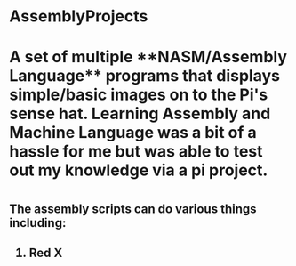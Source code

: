 # AssemblyProjects
<h1>A set of multiple **NASM/Assembly Language** programs that displays simple/basic images on to the Pi's sense hat. Learning Assembly and Machine Language was a bit of a hassle for me but was able to test out my knowledge via a pi project. <h1>
<h2>The assembly scripts can do various things including: <h2>
<ol>
    <li>Red X</li>
</ol>
